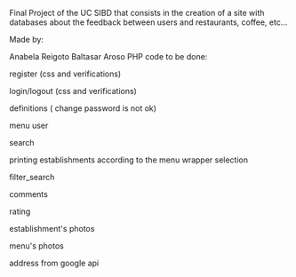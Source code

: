 Final Project of the UC SIBD that consists in the creation of a site with databases about the feedback between users and restaurants, coffee, etc...

Made by:

Anabela Reigoto
Baltasar Aroso
PHP code to be done:

register (css and verifications)

login/logout (css and verifications)

definitions ( change password is not ok)

menu user

search

printing establishments according to the menu wrapper selection

filter_search

comments

rating

establishment's photos

menu's photos

address from google api
